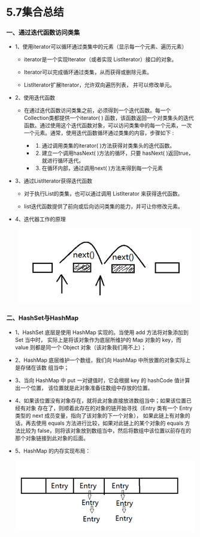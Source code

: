 # 5.7集合总结

### 一、通过迭代函数访问类集

* 1、使用iterator可以循环通过类集中的元素（显示每一个元素、遍历元素）

    * iterator是一个实现Iterator（或者实现 ListIterator）接口的对象。
    
    * Iterator可以完成循环通过类集，从而获得或删除元素。 
    
    * ListIterator扩展Iterator，允许双向遍历列表， 并可以修改单元。

* 2、使用迭代函数

    * 在通过迭代函数访问类集之前，必须得到一个迭代函数。每一个Collection类都提供一个iterator( ) 函数，该函数返回一个对类集头的迭代函数。通过使用这个迭代函数对象，可以访问类集中的每一个元素，一次一个元素。通常，使用迭代函数循环通过类集的内容，步骤如下 :
    
        * 1. 通过调用类集的iterator( )方法获得对类集头的迭代函数。 
    
        * 2. 建立一个调用hasNext( )方法的循环，只要 hasNext( )返回true，就进行循环迭代。 
    
        * 3. 在循环内部，通过调用next( )方法来得到每一个元素

* 3、通过ListIterator获得迭代函数

    * 对于执行List的类集，也可以通过调用 ListIterator 来获得迭代函数。
    
    * list迭代函数提供了前向或后向访问类集的能力，并可让你修改元素。

* 4、迭代器工作的原理

     <div align="center"><img src="./img/迭代器.png"></div>

### 二、HashSet与HashMap

* 1、HashSet 底层是使用 HashMap 实现的。当使用 add 方法将对象添加到 Set 当中时， 实际上是将该对象作为底层所维护的 Map 对象的 key，而 value 则都是同一个 Object 对象（该对象我们用不上）； 

* 2、HashMap 底层维护一个数组，我们向 HashMap 中所放置的对象实际上是存储在该数 组当中； 

* 3、当向 HashMap 中 put 一对键值时，它会根据 key 的 hashCode 值计算出一个位置， 该位置就是此对象准备往数组中存放的位置。 

* 4、如果该位置没有对象存在，就将此对象直接放进数组当中；如果该位置已经有对象 存在了，则顺着此存在的对象的链开始寻找（Entry 类有一个 Entry 类型的 next 成员变量，指向了该对象的下一个对象）， 如果此链上有对象的话，再去使用 equals 方法进行比较，如果对此链上的某个对象的 equals 方法比较为 false，则将该对象放到数组当中，然后将数组中该位置以前存在的那个对象链接到此对象的后面。 

* 5、HashMap 的内存实现布局： 

     <div align="center"><img src="./img/HashMap的内存实现布局.png"></div>

















